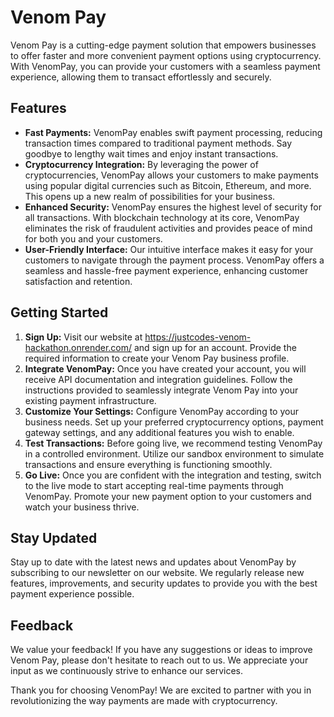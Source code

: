 
  <h1>Venom Pay</h1>

  <p>Venom Pay is a cutting-edge payment solution that empowers businesses to offer faster and more convenient payment options using cryptocurrency. With VenomPay, you can provide your customers with a seamless payment experience, allowing them to transact effortlessly and securely.</p>

  <h2>Features</h2>

  <ul>
    <li><strong>Fast Payments:</strong> VenomPay enables swift payment processing, reducing transaction times compared to traditional payment methods. Say goodbye to lengthy wait times and enjoy instant transactions.</li>
    <li><strong>Cryptocurrency Integration:</strong> By leveraging the power of cryptocurrencies, VenomPay allows your customers to make payments using popular digital currencies such as Bitcoin, Ethereum, and more. This opens up a new realm of possibilities for your business.</li>
    <li><strong>Enhanced Security:</strong> VenomPay ensures the highest level of security for all transactions. With blockchain technology at its core, VenomPay eliminates the risk of fraudulent activities and provides peace of mind for both you and your customers.</li>
    <li><strong>User-Friendly Interface:</strong> Our intuitive interface makes it easy for your customers to navigate through the payment process. VenomPay offers a seamless and hassle-free payment experience, enhancing customer satisfaction and retention.</li>
  </ul>

  <h2>Getting Started</h2>

  <ol>
    <li><strong>Sign Up:</strong> Visit our website at <a href="https://justcodes-venom-hackathon.onrender.com/">https://justcodes-venom-hackathon.onrender.com/</a> and sign up for an account. Provide the required information to create your Venom Pay business profile.</li>
    <li><strong>Integrate VenomPay:</strong> Once you have created your account, you will receive API documentation and integration guidelines. Follow the instructions provided to seamlessly integrate Venom Pay into your existing payment infrastructure.</li>
    <li><strong>Customize Your Settings:</strong> Configure VenomPay according to your business needs. Set up your preferred cryptocurrency options, payment gateway settings, and any additional features you wish to enable.</li>
    <li><strong>Test Transactions:</strong> Before going live, we recommend testing VenomPay in a controlled environment. Utilize our sandbox environment to simulate transactions and ensure everything is functioning smoothly.</li>
    <li><strong>Go Live:</strong> Once you are confident with the integration and testing, switch to the live mode to start accepting real-time payments through VenomPay. Promote your new payment option to your customers and watch your business thrive.</li>
  </ol>

 
  <h2>Stay Updated</h2>

  <p>Stay up to date with the latest news and updates about VenomPay by subscribing to our newsletter on our website. We regularly release new features, improvements, and security updates to provide you with the best payment experience possible.</p>

  <h2>Feedback</h2>

  <p>We value your feedback! If you have any suggestions or ideas to improve Venom Pay, please don't hesitate to reach out to us. We appreciate your input as we continuously strive to enhance our services.</p>

  <p>Thank you for choosing VenomPay! We are excited to partner with you in revolutionizing the way payments are made with cryptocurrency.</p>
